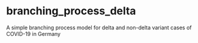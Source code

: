 # branching_process_delta
A simple branching process model for delta and non-delta variant cases of COVID-19 in Germany
